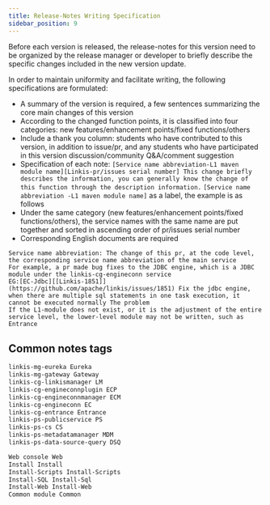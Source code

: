 ```yaml
---
title: Release-Notes Writing Specification
sidebar_position: 9
---
```

Before each version is released, the release-notes for this version need to be organized by the release manager or developer to briefly describe the specific changes included in the new version update.

In order to maintain uniformity and facilitate writing, the following specifications are formulated:
- A summary of the version is required, a few sentences summarizing the core main changes of this version
- According to the changed function points, it is classified into four categories: new features/enhancement points/fixed functions/others
- Include a thank you column: students who have contributed to this version, in addition to issue/pr, and any students who have participated in this version discussion/community Q&A/comment suggestion
- Specification of each note: `[Service name abbreviation-L1 maven module name][Linkis-pr/issues serial number] This change briefly describes the information, you can generally know the change of this function through the description information.` `[Service name abbreviation -L1 maven module name]` as a label, the example is as follows
- Under the same category (new features/enhancement points/fixed functions/others), the service names with the same name are put together and sorted in ascending order of pr/issues serial number
- Corresponding English documents are required

````
Service name abbreviation: The change of this pr, at the code level, the corresponding service name abbreviation of the main service
For example, a pr made bug fixes to the JDBC engine, which is a JDBC module under the linkis-cg-engineconn service
EG:[EC-Jdbc][[Linkis-1851]](https://github.com/apache/linkis/issues/1851) Fix the jdbc engine, when there are multiple sql statements in one task execution, it cannot be executed normally The problem
If the L1-module does not exist, or it is the adjustment of the entire service level, the lower-level module may not be written, such as Entrance
````

## Common notes tags
```html
linkis-mg-eureka Eureka
linkis-mg-gateway Gateway
linkis-cg-linkismanager LM
linkis-cg-engineconnplugin ECP
linkis-cg-engineconnmanager ECM
linkis-cg-engineconn EC
linkis-cg-entrance Entrance
linkis-ps-publicservice PS
linkis-ps-cs CS
linkis-ps-metadatamanager MDM
linkis-ps-data-source-query DSQ

Web console Web
Install Install
Install-Scripts Install-Scripts
Install-SQL Install-Sql
Install-Web Install-Web
Common module Common
````